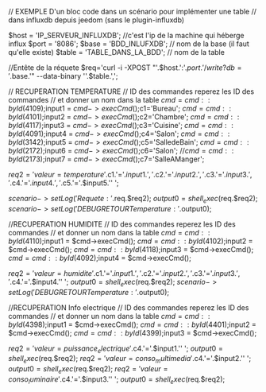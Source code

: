 // EXEMPLE D'un bloc code dans un scénario pour implémenter une table
// dans influxdb depuis jeedom (sans le plugin-influxdb)

$host		= 'IP_SERVEUR_INFLUXDB'; //c'est l'ip de la machine qui héberge influx
$port		= '8086';
$base		= 'BDD_INLUFXDB';        // nom de la base (il faut qu'elle existe)
$table		= 'TABLE_DANS_LA_BDD';        // nom de la table

//Entête de la réquete
$req='curl -i -XPOST "'.$host.':'.$port.'/write?db='.$base.'" --data-binary \''.$table.',';

// RECUPERATION TEMPERATURE
// ID des commandes reperez les ID des commandes 
// et donner un nom dans la table
$cmd = cmd::byId(4109);$input1  = $cmd->execCmd();$c1='Bureau';
$cmd = cmd::byId(4101);$input2  = $cmd->execCmd();$c2='Chambre';
$cmd = cmd::byId(4117);$input3  = $cmd->execCmd();$c3='Cuisine';
$cmd = cmd::byId(4091);$input4  = $cmd->execCmd();$c4='Salon';
$cmd = cmd::byId(3142);$input5  = $cmd->execCmd();$c5='SalledeBain';
$cmd = cmd::byId(2172);$input6  = $cmd->execCmd();$c6='Salon';
//$cmd = cmd::byId(2173);$input7  = $cmd->execCmd();$c7='SalleAManger';


$req2='valeur=temperature '.$c1.'='.$input1.','.$c2.'='.$input2.','.$c3.'='.$input3.','.$c4.'='.$input4.','.$c5.'='.$input5.'\' ';

$scenario->setLog(' Requete : '.$req.$req2);
$output0 = shell_exec($req.$req2);
$scenario->setLog('DEBUG RETOUR Temperature: '.$output0);

//RECUPERATION HUMIDITE
// ID des commandes reperez les ID des commandes 
// et donner un nom dans la table
$cmd = cmd::byId(4110);$input1  = $cmd->execCmd();
$cmd = cmd::byId(4102);$input2  = $cmd->execCmd();
$cmd = cmd::byId(4118);$input3  = $cmd->execCmd();
$cmd = cmd::byId(4092);$input4  = $cmd->execCmd();

$req2 = 'valeur=humidite '.$c1.'='.$input1.','.$c2.'='.$input2.','.$c3.'='.$input3.','.$c4.'='.$input4.'\' ';
$output0 = shell_exec($req.$req2);
$scenario->setLog('DEBUG RETOUR Temperature: '.$output0);

//RECUPERATION Info electrique
// ID des commandes reperez les ID des commandes 
// et donner un nom dans la table
$cmd = cmd::byId(4398);$input1  = $cmd->execCmd();
$cmd = cmd::byId(4401);$input2  = $cmd->execCmd();
$cmd = cmd::byId(4399);$input3  = $cmd->execCmd();


$req2='valeur=puissance_electrique '.$c4.'='.$input1.'\' ';
$output0 = shell_exec($req.$req2);
$req2 = 'valeur=conso_multimedia '.$c4.'='.$input2.'\' ';
$output0 = shell_exec($req.$req2);
$req2 = 'valeur=conso_luminaire '.$c4.'='.$input3.'\' ';
$output0 = shell_exec($req.$req2);

